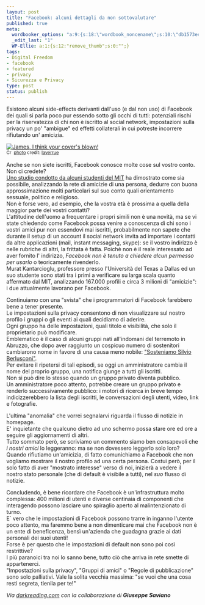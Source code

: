 ```yaml
--- 
layout: post
title: "Facebook: alcuni dettagli da non sottovalutare"
published: true
meta: 
  wordbooker_options: "a:9:{s:18:\"wordbook_noncename\";s:10:\"db1573ee12\";s:18:\"wordbook_page_post\";s:15:\"131388540210117\";s:18:\"wordbook_orandpage\";s:1:\"1\";s:23:\"wordbook_default_author\";s:1:\"1\";s:23:\"wordbook_extract_length\";s:3:\"256\";s:19:\"wordbook_actionlink\";s:3:\"300\";s:26:\"wordbooker_publish_default\";s:2:\"on\";s:18:\"wordbook_attribute\";s:7:\"%title%\";s:29:\"wordbooker_status_update_text\";s:35:\": New blog post :  %title% - %link%\";}"
  _edit_last: "1"
  WP-Ellie: a:1:{s:12:"remove_thumb";s:0:"";}
tags: 
- Digital Freedom
- facebook
- featured
- privacy
- Sicurezza e Privacy
type: post
status: publish
---
```

Esistono alcuni side-effects derivanti dall'uso (e dal non uso) di Facebook dei quali si parla poco pur essendo sotto gli occhi di tutti: potenziali rischi per la riservatezza di chi non è iscritto al social network, impostazioni sulla privacy un po' "ambigue" ed effetti collaterali in cui potreste incorrere rifiutando un' amicizia.  
  
<a href="http://www.flickr.com/photos/23912576@N05/2962194797/" title="James, I think your cover's blown!" target="_blank"><img src="http://farm4.static.flickr.com/3179/2962194797_06b1dc08ac.jpg" alt="James, I think your cover's blown!" border="0" /></a><br /><small><a href="http://creativecommons.org/licenses/by/2.0/" title="Attribution License" target="_blank"><img src="http://www.lastknight.com/wp-content/plugins/photo-dropper/images/cc.png" alt="Creative Commons License" border="0" width="16" height="16" align="absmiddle" /></a> <a href="http://www.photodropper.com/photos/" target="_blank">photo</a> credit: <a href="http://www.flickr.com/photos/23912576@N05/2962194797/" title="laverrue" target="_blank">laverrue</a></small>
  
Anche se non siete iscritti, Facebook conosce molte cose sul vostro conto. Non ci credete?  
[Uno studio condotto da alcuni studenti del MIT][1] ha dimostrato come sia possibile, analizzando la rete di amicizie di una persona, dedurre con buona approssimazione molti particolari sul suo conto quali orientamento sessuale, politico e religioso.  
Non è forse vero, ad esempio, che la vostra età è prossima a quella della maggior parte dei vostri contatti?  
L'attitudine dell'uomo a frequentare i propri simili non è una novità, ma se vi state chiedendo come Facebook possa venire a conoscenza di chi sono i vostri amici pur non essendovi mai iscritti, probabilmente non sapete che durante il setup di un account il social network invita ad importare i contatti da altre applicazioni (mail, instant messaging, skype): se il vostro indirizzo è nelle rubriche di altri, la frittata è fatta.
Poichè non è il reale interessato ad aver fornito l' indirizzo, *Facebook non è tenuto a chiedere alcun permesso per usarlo* o teoricamente rivenderlo.  
Murat Kantarcioglu, professore presso l'Università del Texas a Dallas ed un suo studente sono stati tra i primi a verificare su larga scala quanto affermato dal MIT, analizzando 167.000 profili e circa 3 milioni di "amicizie": i due attualmente lavorano per Facebook.  
  
Continuiamo con una "svista" che i programmatori di Facebook farebbero bene a tener presente.  
Le impostazioni sulla privacy consentono di non visualizzare sul nostro profilo i gruppi o gli eventi ai quali decidiamo di aderire.  
Ogni gruppo ha delle impostazioni, quali titolo e visibilità, che solo il proprietario può modificare.  
Emblematico è il caso di alcuni gruppi nati all'indomani del terremoto in Abruzzo, che dopo aver raggiunto un cospicuo numero di sostenitori cambiarono nome in favore di una causa meno nobile: ["Sosteniamo Silvio Berlusconi"][2].  
Per evitare il ripetersi di tali episodi, se oggi un amministratore cambia il nome del proprio gruppo, una notifica giunge a tutti gli iscritti.  
Non si può dire lo stesso quando un gruppo privato diventa pubblico.  
Un amministratore poco attento, potrebbe creare un gruppo privato e renderlo successivamente pubblico: i motori di ricerca in breve tempo indicizzerebbero la lista degli iscritti, le conversazioni degli utenti, video, link e fotografie.  
  
L'ultima "anomalia" che vorrei segnalarvi riguarda il flusso di notizie in homepage.  
E' inquietante che qualcuno dietro ad uno schermo possa stare ore ed ore a seguire gli aggiornamenti di altri.  
Tutto sommato però, se scriviamo un commento siamo ben consapevoli che *i nostri amici* lo leggeranno: ma se non dovessero leggerlo solo loro?  
Quando rifiutiamo un'amicizia, di fatto comunichiamo a Facebook che non vogliamo mostrare il nostro profilo ad una certa persona. Costui però, per il solo fatto di aver "mostrato interesse" verso di noi, inizierà a vedere il nostro stato personale (che di default è visibile a tutti), nel *suo* flusso di notizie.  
  
Concludendo, è bene ricordare che Facebook è un'infrastruttura molto complessa: 400 milioni di utenti e diverse centinaia di componenti che interagendo possono lasciare uno spiraglio aperto al malintenzionato di turno.  
E` vero che le impostazioni di Facebook possono trarre in inganno l'utente poco attento, ma faremmo bene a non dimenticare mai che Facebook non è un ente di beneficenza, bensì un'azienda che guadagna grazie ai dati personali dei suoi utenti!  
Forse è per questo che le impostazioni di default non sono poi così restrittive?  
I più paranoici tra noi lo sanno bene, tutto ciò che arriva in rete smette di appartenerci.  
"Impostazioni sulla privacy", "Gruppi di amici" o "Regole di pubblicazione" sono solo palliativi. Vale la solita vecchia massima: "se vuoi che una cosa resti segreta, tienila per te!"  
  
<i>Via [darkreading.com][3] con la collaborazione di **Giuseppe Saviano**</i>  
  
[1]:    http://www.boston.com/bostonglobe/ideas/articles/2009/09/20/project_gaydar_an_mit_experiment_raises_new_questions_about_online_privacy/
[2]:    http://www.repubblica.it/politica/2009/12/14/news/facebook_il_giallo_dei_gruppi_pro_berlusconi_nati_in_una_notte_trasformando_altre_pagine-1822093/
[3]:    http://darkreading.com/blog/archives/2010/05/indirect_facebo.html 
